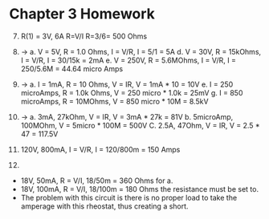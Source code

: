 # Chapter 3 Homework

7. R(1) = 3V, 6A R=V/I R=3/6= 500 Ohms
17. ->
a. V = 5V, R = 1.0 Ohms, I = V/R, I = 5/1 = 5A
d. V = 30V, R = 15kOhms, I = V/R, I = 30/15k = 2mA
e. V = 250V, R = 5.6MOhms, I = V/R, I = 250/5.6M = 44.64 micro Amps
30. ->
a. I = 1mA, R = 10 Ohms, V = IR, V = 1mA * 10 = 10V
e. I = 250 microAmps, R = 1.0k Ohms, V = 250 micro * 1.0k = 25mV
g. I = 850 microAmps, R = 10MOhms, V = 850 micro * 10M = 8.5kV

32. ->
a. 3mA, 27kOhm, V = IR, V = 3mA * 27k = 81V
b. 5microAmp, 100MOhm, V = 5micro * 100M = 500V
C. 2.5A, 47Ohm, V = IR, V = 2.5 * 47 = 117.5V
37. 120V, 800mA, I = V/R, I = 120/800m = 150 Amps
39. 
- 18V, 50mA, R = V/I, 18/50m = 360 Ohms for a.
- 18V, 100mA, R = V/I, 18/100m = 180 Ohms the resistance must be set to.
- The problem with this circuit is there is no proper load to take the amperage with this rheostat, thus creating a short.
